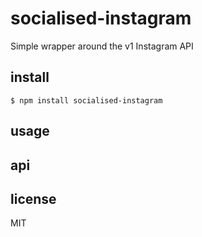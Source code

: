 socialised-instagram
=========

Simple wrapper around the v1 Instagram API

## install

```
$ npm install socialised-instagram
```

## usage



## api

## license

MIT